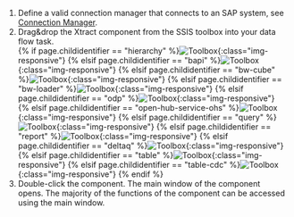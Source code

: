
1. Define a valid connection manager that connects to an SAP system, see [Connection Manager](./sap-connection/the-connection-manager).
2. Drag&drop the Xtract component from the SSIS toolbox into your data flow task.<br>
{% if page.childidentifier == "hierarchy" %}![Toolbox](/img/content/xis/hierarchy-toolbox.png){:class="img-responsive"}
{% elsif page.childidentifier == "bapi" %}![Toolbox](/img/content/xis/BAPI-toolbox.png){:class="img-responsive"}
{% elsif page.childidentifier == "bw-cube" %}![Toolbox](/img/content/xis/bwcube-toolbox.png){:class="img-responsive"}
{% elsif page.childidentifier == "bw-loader" %}![Toolbox](/img/content/xis/bwloader-toolbox.png){:class="img-responsive"}
{% elsif page.childidentifier == "odp" %}![Toolbox](/img/content/xis/odp-toolbox.png){:class="img-responsive"}
{% elsif page.childidentifier == "open-hub-service-ohs" %}![Toolbox](/img/content/xis/ohs-toolbox.png){:class="img-responsive"}
{% elsif page.childidentifier == "query" %}![Toolbox](/img/content/xis/query-toolbox.png){:class="img-responsive"}
{% elsif page.childidentifier == "report" %}![Toolbox](/img/content/xis/query-toolbox.png){:class="img-responsive"}
{% elsif page.childidentifier == "deltaq" %}![Toolbox](/img/content/xis/deltaq-toolbox.png){:class="img-responsive"}
{% elsif page.childidentifier == "table" %}![Toolbox](/img/content/xis/table-toolbox.png){:class="img-responsive"}
{% elsif page.childidentifier == "table-cdc" %}![Toolbox](/img/content/xis/tablecdc-toolbox.png){:class="img-responsive"} {% endif %}
3. Double-click the component. The main window of the component opens.
The majority of the functions of the component can be accessed using the main window.<br>
